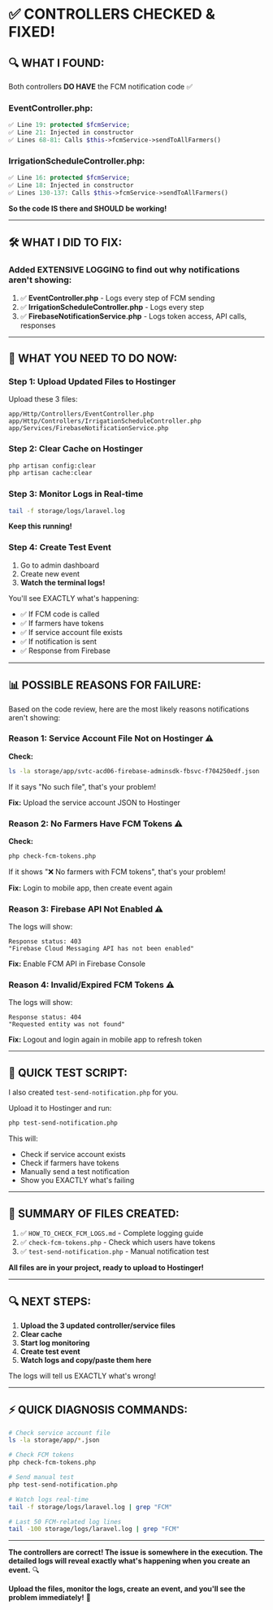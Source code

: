 # ✅ CONTROLLERS CHECKED & FIXED!

## 🔍 WHAT I FOUND:

Both controllers **DO HAVE** the FCM notification code ✅

### EventController.php:
```php
✅ Line 19: protected $fcmService;
✅ Line 21: Injected in constructor
✅ Lines 68-81: Calls $this->fcmService->sendToAllFarmers()
```

### IrrigationScheduleController.php:
```php
✅ Line 16: protected $fcmService;
✅ Line 18: Injected in constructor
✅ Lines 130-137: Calls $this->fcmService->sendToAllFarmers()
```

**So the code IS there and SHOULD be working!**

---

## 🛠️ WHAT I DID TO FIX:

### **Added EXTENSIVE LOGGING** to find out why notifications aren't showing:

1. ✅ **EventController.php** - Logs every step of FCM sending
2. ✅ **IrrigationScheduleController.php** - Logs every step
3. ✅ **FirebaseNotificationService.php** - Logs token access, API calls, responses

---

## 🚀 WHAT YOU NEED TO DO NOW:

### **Step 1: Upload Updated Files to Hostinger**

Upload these 3 files:
```
app/Http/Controllers/EventController.php
app/Http/Controllers/IrrigationScheduleController.php
app/Services/FirebaseNotificationService.php
```

### **Step 2: Clear Cache on Hostinger**

```bash
php artisan config:clear
php artisan cache:clear
```

### **Step 3: Monitor Logs in Real-time**

```bash
tail -f storage/logs/laravel.log
```

**Keep this running!**

### **Step 4: Create Test Event**

1. Go to admin dashboard
2. Create new event
3. **Watch the terminal logs!**

You'll see EXACTLY what's happening:
- ✅ If FCM code is called
- ✅ If farmers have tokens
- ✅ If service account file exists
- ✅ If notification is sent
- ✅ Response from Firebase

---

## 📊 POSSIBLE REASONS FOR FAILURE:

Based on the code review, here are the most likely reasons notifications aren't showing:

### **Reason 1: Service Account File Not on Hostinger** ⚠️

**Check:**
```bash
ls -la storage/app/svtc-acd06-firebase-adminsdk-fbsvc-f704250edf.json
```

If it says "No such file", that's your problem!

**Fix:** Upload the service account JSON to Hostinger

### **Reason 2: No Farmers Have FCM Tokens** ⚠️

**Check:**
```bash
php check-fcm-tokens.php
```

If it shows "❌ No farmers with FCM tokens", that's your problem!

**Fix:** Login to mobile app, then create event again

### **Reason 3: Firebase API Not Enabled** ⚠️

The logs will show:
```
Response status: 403
"Firebase Cloud Messaging API has not been enabled"
```

**Fix:** Enable FCM API in Firebase Console

### **Reason 4: Invalid/Expired FCM Tokens** ⚠️

The logs will show:
```
Response status: 404
"Requested entity was not found"
```

**Fix:** Logout and login again in mobile app to refresh token

---

## 🎯 QUICK TEST SCRIPT:

I also created `test-send-notification.php` for you.

Upload it to Hostinger and run:
```bash
php test-send-notification.php
```

This will:
- Check if service account exists
- Check if farmers have tokens
- Manually send a test notification
- Show you EXACTLY what's failing

---

## 📝 SUMMARY OF FILES CREATED:

1. ✅ `HOW_TO_CHECK_FCM_LOGS.md` - Complete logging guide
2. ✅ `check-fcm-tokens.php` - Check which users have tokens
3. ✅ `test-send-notification.php` - Manual notification test

**All files are in your project, ready to upload to Hostinger!**

---

## 🔍 NEXT STEPS:

1. **Upload the 3 updated controller/service files**
2. **Clear cache**
3. **Start log monitoring**
4. **Create test event**
5. **Watch logs and copy/paste them here**

The logs will tell us EXACTLY what's wrong!

---

## ⚡ QUICK DIAGNOSIS COMMANDS:

```bash
# Check service account file
ls -la storage/app/*.json

# Check FCM tokens
php check-fcm-tokens.php

# Send manual test
php test-send-notification.php

# Watch logs real-time
tail -f storage/logs/laravel.log | grep "FCM"

# Last 50 FCM-related log lines
tail -100 storage/logs/laravel.log | grep "FCM"
```

---

**The controllers are correct! The issue is somewhere in the execution. The detailed logs will reveal exactly what's happening when you create an event.** 🔍

**Upload the files, monitor the logs, create an event, and you'll see the problem immediately!** 🚀

